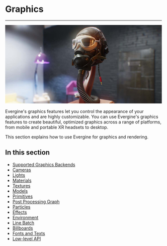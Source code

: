 # Graphics
---
![Graphics](images/graphics.jpg)

Evergine's graphics features let you control the appearance of your applications and are highly customizable. You can use Evergine's graphics features to create beautiful, optimized graphics across a range of platforms, from mobile and portable XR headsets to desktop.

This section explains how to use Evergine for graphics and rendering.

## In this section

* [Supported Graphics Backends](supported_backends/index.md)
* [Cameras](cameras.md)
* [Lights](lights.md)
* [Materials](materials/index.md)
* [Textures](textures/index.md)
* [Models](models/index.md)
* [Primitives](primitives.md)
* [Post Processing Graph](postprocessing_graph/index.md)
* [Particles](particles/index.md)
* [Effects](effects/index.md)
* [Environment](environment/index.md)
* [Line Batch](linebatch/index.md)
* [Billboards](billboard/index.md)
* [Fonts and Texts](fonts/index.md)
* [Low-level API](low_level_api/index.md)